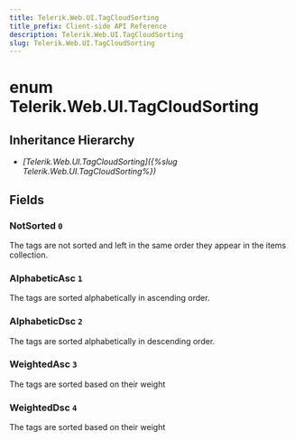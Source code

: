 ```yaml
---
title: Telerik.Web.UI.TagCloudSorting
title_prefix: Client-side API Reference
description: Telerik.Web.UI.TagCloudSorting
slug: Telerik.Web.UI.TagCloudSorting
---
```


# enum Telerik.Web.UI.TagCloudSorting

## Inheritance Hierarchy

* *[Telerik.Web.UI.TagCloudSorting]({%slug Telerik.Web.UI.TagCloudSorting%})*

## Fields

### NotSorted `0`

The tags are not sorted and left in the same order they appear in the items collection.

### AlphabeticAsc `1`

The tags are sorted alphabetically in ascending order.

### AlphabeticDsc `2`

The tags are sorted alphabetically in descending order.

### WeightedAsc `3`

The tags are sorted based on their weight

### WeightedDsc `4`

The tags are sorted based on their weight


